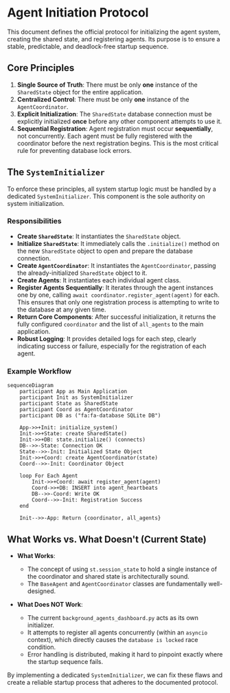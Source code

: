 # Agent Initiation Protocol

This document defines the official protocol for initializing the agent system, creating the shared state, and registering agents. Its purpose is to ensure a stable, predictable, and deadlock-free startup sequence.

## Core Principles

1.  **Single Source of Truth**: There must be only **one** instance of the `SharedState` object for the entire application.
2.  **Centralized Control**: There must be only **one** instance of the `AgentCoordinator`.
3.  **Explicit Initialization**: The `SharedState` database connection must be explicitly initialized **once** before any other component attempts to use it.
4.  **Sequential Registration**: Agent registration must occur **sequentially**, not concurrently. Each agent must be fully registered with the coordinator before the next registration begins. This is the most critical rule for preventing database lock errors.

## The `SystemInitializer`

To enforce these principles, all system startup logic must be handled by a dedicated `SystemInitializer`. This component is the sole authority on system initialization.

### Responsibilities

-   **Create `SharedState`**: It instantiates the `SharedState` object.
-   **Initialize `SharedState`**: It immediately calls the `.initialize()` method on the new `SharedState` object to open and prepare the database connection.
-   **Create `AgentCoordinator`**: It instantiates the `AgentCoordinator`, passing the already-initialized `SharedState` object to it.
-   **Create Agents**: It instantiates each individual agent class.
-   **Register Agents Sequentially**: It iterates through the agent instances one by one, calling `await coordinator.register_agent(agent)` for each. This ensures that only one registration process is attempting to write to the database at any given time.
-   **Return Core Components**: After successful initialization, it returns the fully configured `coordinator` and the list of `all_agents` to the main application.
-   **Robust Logging**: It provides detailed logs for each step, clearly indicating success or failure, especially for the registration of each agent.

### Example Workflow

```mermaid
sequenceDiagram
    participant App as Main Application
    participant Init as SystemInitializer
    participant State as SharedState
    participant Coord as AgentCoordinator
    participant DB as ("fa:fa-database SQLite DB")

    App->>+Init: initialize_system()
    Init->>+State: create SharedState()
    Init->>+DB: state.initialize() (connects)
    DB-->>-State: Connection OK
    State-->>-Init: Initialized State Object
    Init->>+Coord: create AgentCoordinator(state)
    Coord-->>-Init: Coordinator Object
    
    loop For Each Agent
        Init->>+Coord: await register_agent(agent)
        Coord->>+DB: INSERT into agent_heartbeats
        DB-->>-Coord: Write OK
        Coord-->>-Init: Registration Success
    end

    Init-->>-App: Return {coordinator, all_agents}
```

## What Works vs. What Doesn't (Current State)

-   **What Works**:
    -   The concept of using `st.session_state` to hold a single instance of the coordinator and shared state is architecturally sound.
    -   The `BaseAgent` and `AgentCoordinator` classes are fundamentally well-designed.

-   **What Does NOT Work**:
    -   The current `background_agents_dashboard.py` acts as its own initializer.
    -   It attempts to register all agents concurrently (within an `asyncio` context), which directly causes the `database is locked` race condition.
    -   Error handling is distributed, making it hard to pinpoint exactly where the startup sequence fails.

By implementing a dedicated `SystemInitializer`, we can fix these flaws and create a reliable startup process that adheres to the documented protocol. 